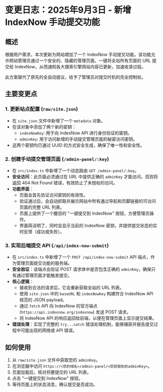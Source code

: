 # 变更日志：2025年9月3日 - 新增 IndexNow 手动提交功能

## 概述

根据用户需求，本次更新为网站增加了一个 IndexNow 手动提交功能。该功能允许网站管理员通过一个安全的、隐藏的管理页面，一键将全站所有页面的 URL 提交给 IndexNow，从而通知各大搜索引擎网站内容已更新，加速收录过程。

此方案替代了原先的全自动提议，给予了管理员对提交时机的完全控制权。

## 主要变更点

### 1. **更新站点配置 (`raw/site.json`)**

-   在 `site.json` 文件中新增了一个 `metadata` 对象。
-   在该对象中添加了两个新的密钥：
    -   `indexNowKey`: 用于向 IndexNow API 进行身份验证的密钥。
    -   `adminKey`: 用于访问新增的手动提交管理页面的秘密访问密钥。
-   这两个密钥均已通过 UUID 的方式安全生成，确保了唯一性和安全性。

### 2. **创建手动提交管理页面 (`/admin-panel/:key`)**

-   在 `src/index.ts` 中新增了一个动态路由 `GET /admin-panel/:key`。
-   **安全访问**：此页面必须通过在 URL 中提供正确的 `adminKey` 才能访问，否则将返回 404 Not Found 错误，有效防止了未授权的访问。
-   **功能界面**：
    -   页面会首先验证访问密钥的有效性。
    -   验证通过后，会自动抓取并展示网站中所有通过导航和页脚链接的可访问页面的完整 URL 列表。
    -   页面上提供了一个醒目的 "一键提交到 IndexNow" 按钮，方便管理员操作。
    -   界面简洁明了，同时会显示当前的 IndexNow 密钥，并提供提交状态的实时反馈（成功或失败）。

### 3. **实现后端提交 API (`/api/index-now-submit`)**

-   在 `src/index.ts` 中新增了一个 `POST /api/index-now-submit` API 端点，作为管理页面提交功能的服务端。
-   **安全验证**：该端点会验证 POST 请求体中是否包含正确的 `adminKey`，确保只有通过管理页面才能触发提交。
-   **核心逻辑**：
    -   接收到合法的请求后，它会重新获取全站的 URL 列表。
    -   使用 `site.json` 中的 `baseURL` 和 `indexNowKey` 构建符合 IndexNow API 规范的 JSON payload。
    -   通过 `fetch` API 向 IndexNow 的官方端点 (`https://api.indexnow.org/indexnow`) 发送 POST 请求。
    -   将 IndexNow API 的响应返回给前端，以便在管理页面上显示提交结果。
-   **错误处理**：实现了完整的 `try...catch` 错误处理机制，能够捕获并报告提交过程中可能出现的网络或 API 错误。

## 如何使用

1.  从 `raw/site.json` 文件中获取您的 `adminKey`。
2.  在浏览器中访问 `https://<您的域名>/admin-panel/<您获取到的adminKey>`。
3.  页面加载后，核对将要提交的 URL 列表。
4.  点击 "一键提交到 IndexNow" 按钮。
5.  等待页面上的状态消息，确认提交是否成功。
